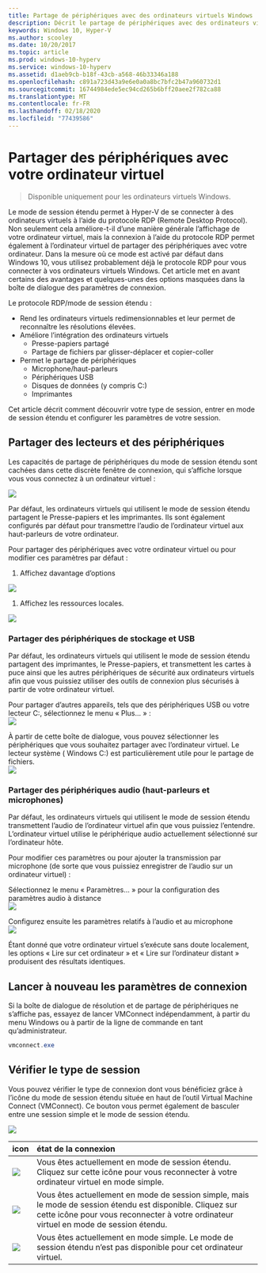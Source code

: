 ```yaml
---
title: Partage de périphériques avec des ordinateurs virtuels Windows
description: Décrit le partage de périphériques avec des ordinateurs virtuels Hyper-V (USB, audio, microphone et lecteurs montés)
keywords: Windows 10, Hyper-V
ms.author: scooley
ms.date: 10/20/2017
ms.topic: article
ms.prod: windows-10-hyperv
ms.service: windows-10-hyperv
ms.assetid: d1aeb9cb-b18f-43cb-a568-46b33346a188
ms.openlocfilehash: c891a723d43a9e6e0a0a8bc7bfc2b47a960732d1
ms.sourcegitcommit: 16744984ede5ec94cd265b6bff20aee2f782ca88
ms.translationtype: MT
ms.contentlocale: fr-FR
ms.lasthandoff: 02/18/2020
ms.locfileid: "77439586"
---
```

# <a name="share-devices-with-your-virtual-machine"></a>Partager des périphériques avec votre ordinateur virtuel

> Disponible uniquement pour les ordinateurs virtuels Windows.

Le mode de session étendu permet à Hyper-V de se connecter à des ordinateurs virtuels à l’aide du protocole RDP (Remote Desktop Protocol).  Non seulement cela améliore-t-il d’une manière générale l’affichage de votre ordinateur virtuel, mais la connexion à l’aide du protocole RDP permet également à l’ordinateur virtuel de partager des périphériques avec votre ordinateur.  Dans la mesure où ce mode est activé par défaut dans Windows 10, vous utilisez probablement déjà le protocole RDP pour vous connecter à vos ordinateurs virtuels Windows.  Cet article met en avant certains des avantages et quelques-unes des options masquées dans la boîte de dialogue des paramètres de connexion.

Le protocole RDP/mode de session étendu :

* Rend les ordinateurs virtuels redimensionnables et leur permet de reconnaître les résolutions élevées.
* Améliore l’intégration des ordinateurs virtuels
  * Presse-papiers partagé
  * Partage de fichiers par glisser-déplacer et copier-coller
* Permet le partage de périphériques
  * Microphone/haut-parleurs
  * Périphériques USB
  * Disques de données (y compris C:)
  * Imprimantes

Cet article décrit comment découvrir votre type de session, entrer en mode de session étendu et configurer les paramètres de votre session.

## <a name="share-drives-and-devices"></a>Partager des lecteurs et des périphériques

Les capacités de partage de périphériques du mode de session étendu sont cachées dans cette discrète fenêtre de connexion, qui s’affiche lorsque vous vous connectez à un ordinateur virtuel :

![](media/esm-default-view.png)

Par défaut, les ordinateurs virtuels qui utilisent le mode de session étendu partagent le Presse-papiers et les imprimantes.  Ils sont également configurés par défaut pour transmettre l’audio de l’ordinateur virtuel aux haut-parleurs de votre ordinateur.

Pour partager des périphériques avec votre ordinateur virtuel ou pour modifier ces paramètres par défaut :

1. Affichez davantage d’options

  ![](media/esm-show-options.png)

1. Affichez les ressources locales.

  ![](media/esm-local-resources.png)

### <a name="share-storage-and-usb-devices"></a>Partager des périphériques de stockage et USB

Par défaut, les ordinateurs virtuels qui utilisent le mode de session étendu partagent des imprimantes, le Presse-papiers, et transmettent les cartes à puce ainsi que les autres périphériques de sécurité aux ordinateurs virtuels afin que vous puissiez utiliser des outils de connexion plus sécurisés à partir de votre ordinateur virtuel.

Pour partager d’autres appareils, tels que des périphériques USB ou votre lecteur C:, sélectionnez le menu « Plus... » :  
![](media/esm-more-devices.png)

À partir de cette boîte de dialogue, vous pouvez sélectionner les périphériques que vous souhaitez partager avec l’ordinateur virtuel.  Le lecteur système ( Windows C:) est particulièrement utile pour le partage de fichiers.  
![](media/esm-drives-usb.png)

### <a name="share-audio-devices-speakers-and-microphones"></a>Partager des périphériques audio (haut-parleurs et microphones)

Par défaut, les ordinateurs virtuels qui utilisent le mode de session étendu transmettent l’audio de l’ordinateur virtuel afin que vous puissiez l’entendre.  L’ordinateur virtuel utilise le périphérique audio actuellement sélectionné sur l’ordinateur hôte.

Pour modifier ces paramètres ou pour ajouter la transmission par microphone (de sorte que vous puissiez enregistrer de l’audio sur un ordinateur virtuel) :

Sélectionnez le menu « Paramètres... » pour la configuration des paramètres audio à distance  
![](media/esm-audio.png)

Configurez ensuite les paramètres relatifs à l’audio et au microphone  
![](media/esm-audio-settings.png)

Étant donné que votre ordinateur virtuel s’exécute sans doute localement, les options « Lire sur cet ordinateur » et « Lire sur l’ordinateur distant » produisent des résultats identiques.

## <a name="re-launching-the-connection-settings"></a>Lancer à nouveau les paramètres de connexion

Si la boîte de dialogue de résolution et de partage de périphériques ne s’affiche pas, essayez de lancer VMConnect indépendamment, à partir du menu Windows ou à partir de la ligne de commande en tant qu’administrateur.  

``` Powershell
vmconnect.exe
```

## <a name="check-session-type"></a>Vérifier le type de session

Vous pouvez vérifier le type de connexion dont vous bénéficiez grâce à l’icône du mode de session étendu située en haut de l’outil Virtual Machine Connect (VMConnect).  Ce bouton vous permet également de basculer entre une session simple et le mode de session étendu.

![](media/esm-button-location.png)

| icon | état de la connexion |
|:-----|:---------|
|![](media/esm-basic.png)| Vous êtes actuellement en mode de session étendu.  Cliquez sur cette icône pour vous reconnecter à votre ordinateur virtuel en mode simple. |
|![](media/esm-connect.png)| Vous êtes actuellement en mode de session simple, mais le mode de session étendu est disponible.  Cliquez sur cette icône pour vous reconnecter à votre ordinateur virtuel en mode de session étendu.  |
|![](media/esm-stop.png)| Vous êtes actuellement en mode simple.  Le mode de session étendu n’est pas disponible pour cet ordinateur virtuel. |